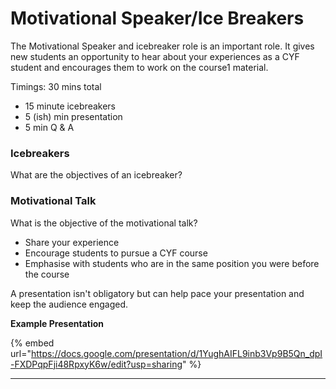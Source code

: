 # Motivational Speaker/Ice Breakers

The Motivational Speaker and icebreaker role is an important role. It gives new students an opportunity to hear about your experiences as a CYF student and encourages them to work on the course1 material.&#x20;

Timings: 30 mins total

* 15 minute icebreakers
* 5 (ish) min presentation
* 5 min Q & A

### **Icebreakers**

What are the objectives of an icebreaker?

### **Motivational Talk**

What is the objective of the motivational talk?

* Share your experience
* Encourage students to pursue a CYF course
* Emphasise with students who are in the same position you were before the course

A presentation isn't obligatory but can help pace your presentation and keep the audience engaged.

**Example Presentation**

{% embed url="https://docs.google.com/presentation/d/1YughAIFL9inb3Vp9B5Qn_dpI-FXDPqpFji48RpxyK6w/edit?usp=sharing" %}

****

